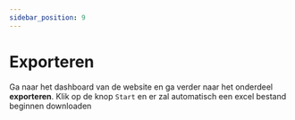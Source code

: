 ```yaml
---
sidebar_position: 9
---
```


# Exporteren

Ga naar het dashboard van de website en ga verder naar het onderdeel **exporteren**. Klik op de knop `Start` en er zal automatisch een excel bestand beginnen downloaden
